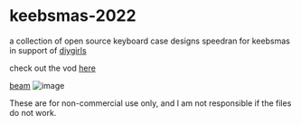 # keebsmas-2022
a collection of open source keyboard case designs speedran for keebsmas in support of [diygirls](https://diygirls.org) 

check out the vod [here](https://www.youtube.com/watch?v=VUlBU5tYr_A)

[beam](https://github.com/hali4045/keebsmas-2022/blob/main/beam)
![image](https://user-images.githubusercontent.com/66137164/210156911-a856c1e8-eeaf-47ef-b3c4-ea9e9eb3f00d.png)

These are for non-commercial use only, and I am not responsible if the files do not work. 
